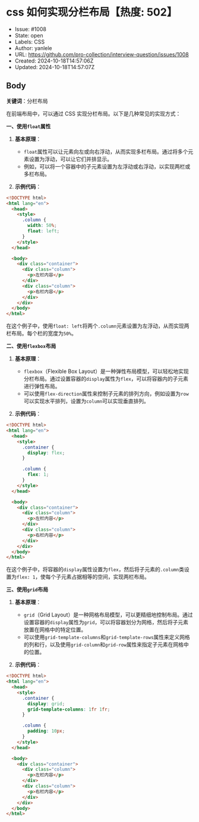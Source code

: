 # css 如何实现分栏布局【热度: 502】

- Issue: #1008
- State: open
- Labels: CSS
- Author: yanlele
- URL: https://github.com/pro-collection/interview-question/issues/1008
- Created: 2024-10-18T14:57:06Z
- Updated: 2024-10-18T14:57:07Z

## Body

**关键词**：分栏布局

在前端布局中，可以通过 CSS 实现分栏布局。以下是几种常见的实现方式：

**一、使用`float`属性**

1. **基本原理**：

   - `float`属性可以让元素向左或向右浮动，从而实现多栏布局。通过将多个元素设置为浮动，可以让它们并排显示。
   - 例如，可以将一个容器中的子元素设置为左浮动或右浮动，以实现两栏或多栏布局。

2. **示例代码**：

```html
<!DOCTYPE html>
<html lang="en">
  <head>
    <style>
      .column {
        width: 50%;
        float: left;
      }
    </style>
  </head>

  <body>
    <div class="container">
      <div class="column">
        <p>左栏内容</p>
      </div>
      <div class="column">
        <p>右栏内容</p>
      </div>
    </div>
  </body>
</html>
```

在这个例子中，使用`float: left`将两个`.column`元素设置为左浮动，从而实现两栏布局。每个栏的宽度为`50%`。

**二、使用`flexbox`布局**

1. **基本原理**：

   - `flexbox`（Flexible Box Layout）是一种弹性布局模型，可以轻松地实现分栏布局。通过设置容器的`display`属性为`flex`，可以将容器内的子元素进行弹性布局。
   - 可以使用`flex-direction`属性来控制子元素的排列方向，例如设置为`row`可以实现水平排列，设置为`column`可以实现垂直排列。

2. **示例代码**：

```html
<!DOCTYPE html>
<html lang="en">
  <head>
    <style>
      .container {
        display: flex;
      }

      .column {
        flex: 1;
      }
    </style>
  </head>

  <body>
    <div class="container">
      <div class="column">
        <p>左栏内容</p>
      </div>
      <div class="column">
        <p>右栏内容</p>
      </div>
    </div>
  </body>
</html>
```

在这个例子中，将容器的`display`属性设置为`flex`，然后将子元素的`.column`类设置为`flex: 1`，使每个子元素占据相等的空间，实现两栏布局。

**三、使用`grid`布局**

1. **基本原理**：

   - `grid`（Grid Layout）是一种网格布局模型，可以更精细地控制布局。通过设置容器的`display`属性为`grid`，可以将容器划分为网格，然后将子元素放置在网格中的特定位置。
   - 可以使用`grid-template-columns`和`grid-template-rows`属性来定义网格的列和行，以及使用`grid-column`和`grid-row`属性来指定子元素在网格中的位置。

2. **示例代码**：

```html
<!DOCTYPE html>
<html lang="en">
  <head>
    <style>
      .container {
        display: grid;
        grid-template-columns: 1fr 1fr;
      }

      .column {
        padding: 10px;
      }
    </style>
  </head>

  <body>
    <div class="container">
      <div class="column">
        <p>左栏内容</p>
      </div>
      <div class="column">
        <p>右栏内容</p>
      </div>
    </div>
  </body>
</html>
```

